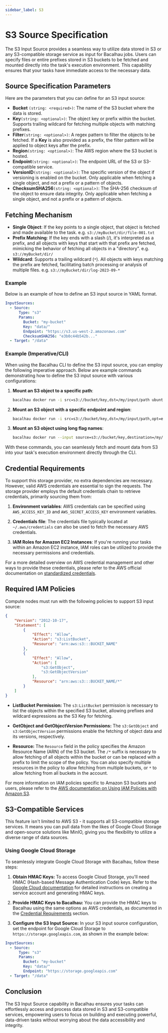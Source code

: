 ```yaml
---
sidebar_label: S3
---
```


# S3 Source Specification

The S3 Input Source provides a seamless way to utilize data stored in S3 or any S3-compatible storage service as input for Bacalhau jobs. Users can specify files or entire prefixes stored in S3 buckets to be fetched and mounted directly into the task's execution environment. This capability ensures that your tasks have immediate access to the necessary data.

## Source Specification Parameters

Here are the parameters that you can define for an S3 input source:

- **Bucket** `(string: <required>)`: The name of the S3 bucket where the data is stored.
- **Key**`(string: <optional>)`: The object key or prefix within the bucket. Supports trailing wildcard for fetching multiple objects with matching prefixes.
- **Filter**`(string: <optional>)`: A regex pattern to filter the objects to be fetched. If a **Key** is also provided as a prefix, the filter pattern will be applied to object keys after the prefix.   
- **Region**`(string: <optional>)`: The AWS region where the S3 bucket is hosted.
- **Endpoint**`(string: <optional>)`: The endpoint URL of the S3 or S3-compatible service.
- **VersionID**`(string: <optional>)`: The specific version of the object if versioning is enabled on the bucket. Only applicable when fetching a single object, and not a prefix or a pattern of objects.
- **ChecksumSHA256**`(string: <optional>)`: The SHA-256 checksum of the object to ensure data integrity. Only applicable when fetching a single object, and not a prefix or a pattern of objects.

## Fetching Mechanism

- **Single Object**: If the key points to a single object, that object is fetched and made available to the task. e.g. `s3://myBucket/dir/file-001.txt`
- **Prefix Matching**: If the key ends with a slash (/), it's interpreted as a prefix, and all objects with keys that start with that prefix are fetched, mimicking the behavior of fetching all objects in a "directory". e.g. `s3://myBucket/dir/`
- **Wildcard**: Supports a trailing wildcard (`*`). All objects with keys matching the prefix are fetched, facilitating batch processing or analysis of multiple files. e.g. `s3://myBucket/dir/log-2023-09-*`

### Example

Below is an example of how to define an S3 input source in YAML format.

```yaml
InputSources:
  - Source:
      Type: "s3"
      Params:
        Bucket: "my-bucket"
        Key: "data/"
        Endpoint: "https://s3.us-west-2.amazonaws.com"
        ChecksumSHA256: "e3b0c44b542b..."
  - Target: "/data"
```

### Example (Imperative/CLI)

When using the Bacalhau CLI to define the S3 input source, you can employ the following imperative approach. Below are example commands demonstrating how to define the S3 input source with various configurations:

1. **Mount an S3 object to a specific path**:
   ```bash
   bacalhau docker run -i src=s3://bucket/key,dst=/my/input/path ubuntu ...
   ```

2. **Mount an S3 object with a specific endpoint and region**:
   ```bash
   bacalhau docker run -i src=s3://bucket/key,dst=/my/input/path,opt=endpoint=http://s3.example.com,opt=region=us-east-1 ubuntu ...
   ```

3. **Mount an S3 object using long flag names**:
   ```bash
   bacalhau docker run --input source=s3://bucket/key,destination=/my/input/path ubuntu ...
   ```

With these commands, you can seamlessly fetch and mount data from S3 into your task's execution environment directly through the CLI.



## Credential Requirements

To support this storage provider, no extra dependencies are necessary. However, valid AWS credentials are essential to sign the requests. The storage provider employs the default credentials chain to retrieve credentials, primarily sourcing them from:

1. **Environment variables**: AWS credentials can be specified using `AWS_ACCESS_KEY_ID` and `AWS_SECRET_ACCESS_KEY` environment variables.

2. **Credentials file**: The credentials file typically located at `~/.aws/credentials` can also be used to fetch the necessary AWS credentials.

3. **IAM Roles for Amazon EC2 Instances**: If you're running your tasks within an Amazon EC2 instance, IAM roles can be utilized to provide the necessary permissions and credentials.

For a more detailed overview on AWS credential management and other ways to provide these credentials, please refer to the AWS official documentation on [standardized credentials](https://docs.aws.amazon.com/sdkref/latest/guide/standardized-credentials.html).


## Required IAM Policies

Compute nodes must run with the following policies to support S3 input source:

```json
{
    "Version": "2012-10-17",
    "Statement": [
        {
            "Effect": "Allow",
            "Action": "s3:ListBucket",
            "Resource": "arn:aws:s3:::BUCKET_NAME"
        },
        {
            "Effect": "Allow",
            "Action": [
                "s3:GetObject",
                "s3:GetObjectVersion"
            ],
            "Resource": "arn:aws:s3:::BUCKET_NAME/*"
        }
    ]
}
```

- **ListBucket Permission:** The `s3:ListBucket` permission is necessary to list the objects within the specified S3 bucket, allowing prefixes and wildcard expressions as the S3 Key for fetching.

- **GetObject and GetObjectVersion Permissions:** The `s3:GetObject` and `s3:GetObjectVersion` permissions enable the fetching of object data and its versions, respectively.

- **Resource:** The `Resource` field in the policy specifies the Amazon Resource Name (ARN) of the S3 bucket. The `/*` suffix is necessary to allow fetching of all objects within the bucket or can be replaced with a prefix to limit the scope of the policy. You can also specify multiple resources in the policy to allow fetching from multiple buckets, or `*` to allow fetching from all buckets in the account.

For more information on IAM policies specific to Amazon S3 buckets and users, please refer to the [AWS documentation on Using IAM Policies with Amazon S3](https://docs.aws.amazon.com/AmazonS3/latest/userguide/using-iam-policies.html).

## S3-Compatible Services
This feature isn't limited to AWS S3 - it supports all S3-compatible storage services. It means you can pull data from the likes of Google Cloud Storage and open-source solutions like MinIO, giving you the flexibility to utilize a diverse range of data sources.

### Using Google Cloud Storage

To seamlessly integrate Google Cloud Storage with Bacalhau, follow these steps:

1. **Obtain HMAC Keys:** To access Google Cloud Storage, you'll need HMAC (Hash-based Message Authentication Code) keys. Refer to the [Google Cloud documentation](https://cloud.google.com/storage/docs/authentication/hmackeys) for detailed instructions on creating a service account and generating HMAC keys.

2. **Provide HMAC Keys to Bacalhau:** You can provide the HMAC keys to Bacalhau using the same options as AWS credentials, as documented in the [Credential Requirements](#credential-requirements) section.

3. **Configure the S3 Input Source:** In your S3 input source configuration, set the endpoint for Google Cloud Storage to `https://storage.googleapis.com`, as shown in the example below:

```yaml
InputSources:
  - Source:
      Type: "s3"
      Params:
        Bucket: "my-bucket"
        Key: "data/"
        Endpoint: "https://storage.googleapis.com"
  - Target: "/data"
```

## Conclusion

The S3 Input Source capability in Bacalhau ensures your tasks can effortlessly access and process data stored in S3 and S3-compatible services, empowering users to focus on building and executing powerful, data-driven tasks without worrying about the data accessibility and integrity.